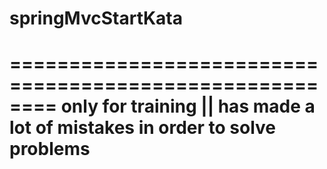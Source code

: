springMvcStartKata
==================
========================================================
only for training || 
has made ​​a lot of mistakes in order to solve problems
========================================================
